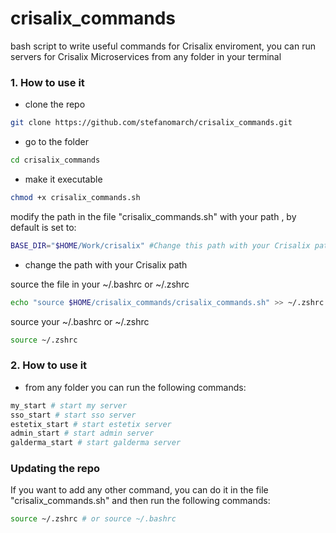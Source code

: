 # crisalix_commands

bash script to write useful commands for Crisalix enviroment, you can run servers for Crisalix Microservices from any
folder in your terminal

### 1. How to use it

- clone the repo

```bash
git clone https://github.com/stefanomarch/crisalix_commands.git
```

- go to the folder

```bash
cd crisalix_commands
```

- make it executable

```bash
chmod +x crisalix_commands.sh
```

modify the path in the file "crisalix_commands.sh" with your path
, by default is set to:

```bash
BASE_DIR="$HOME/Work/crisalix" #Change this path with your Crisalix path
```

- change the path with your Crisalix path

source the file in your ~/.bashrc or ~/.zshrc

```bash
echo "source $HOME/crisalix_commands/crisalix_commands.sh" >> ~/.zshrc
```

source your ~/.bashrc or ~/.zshrc

```bash
source ~/.zshrc
```

### 2. How to use it
- from any folder you can run the following commands:

```bash
my_start # start my server
sso_start # start sso server
estetix_start # start estetix server
admin_start # start admin server
galderma_start # start galderma server
```

### Updating the repo
If you want to add any other command, you can do it in the file "crisalix_commands.sh" and then run the following commands:

```bash
source ~/.zshrc # or source ~/.bashrc
```
